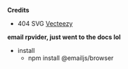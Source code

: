 **Credits**
- 404 SVG [Vecteezy](https://tinyurl.com/ycb9g32y)
 
**email rpvider, just went to the docs lol**
- install
  - npm install @emailjs/browser
